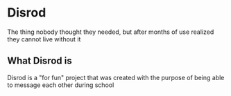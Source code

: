 # Disrod

The thing nobody thought they needed, but after months of use realized they cannot live without it

## What Disrod is

Disrod is a "for fun" project that was created with the purpose of being able to message each other during school
